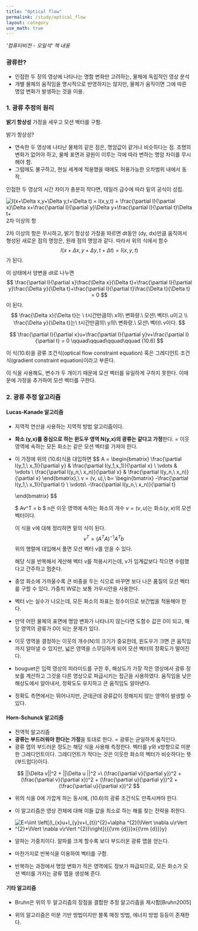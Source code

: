 ```yaml
---
title: "Optical flow"
permalink: /study/optical_flow
layout: category
use_math: true
---
```




*'컴퓨터비전 - 오일석' 책 내용*

### 광류란?

- 인접한 두 장의 영상에 나타나는 명함 변화만 고려하는, 물체에 독립적인 영상 분석
- 개별 물체의 움직임을 명시적으로 반영하지는 않지만, 물체가 움직이면 그에 따른 명암 변화가 발생하는 것을 이용.



### 1. 광류 추정의 원리

**밝기 항상성** 가정을 세우고 모션 벡터를 구함.

밝기 항상성?

- 연속한 두 영상에 나타난 물체의 같은 점은, 명암값이 같거나 비슷하다는 점. 조명의 변화가 없어야 하고, 물체 표면과 광원이 이루는 각에 따라 변하는 명암 차이를 무시해야 함.
- 그럼에도 불구하고, 현실 세계에 적용했을 때에도 허용가능한 오차범위 내에서 동작.



인접한 두 영상의 시간 차이가 충분히 작다면, 테일러 급수에 따라 밑의 공식이 성립.

![I(x+\Delta x,y+\Delta y,t+\Delta t) = I(x,y,t) + \frac{\partial I}{\partial x}\Delta x+\frac{\partial I}{\partial y}\Delta y+\frac{\partial I}{\partial t}\Delta t+](https://wikimedia.org/api/rest_v1/media/math/render/svg/749d10ea42b4fb5f9955342d8e294bed10b7c8fd)2차 이상의 항

2차 이상의 항은 무시하고, 밝기 항상성 가정을 따르면 dt동안 (dy, dx)만큼 움직여서 형성된 새로운 점의 명암은, 원래 점의 명암과 같다. 따라서 위의 식에서 함수 
$$
I(x+\Delta x,y+\Delta y,t+\Delta t) = I(x,y,t)
$$
가 된다.

이 상태에서 양변을 dt로 나누면
$$
\frac{\partial I}{\partial x}\frac{\Delta x}{\Delta t}+\frac{\partial I}{\partial y}\frac{\Delta y}{\Delta t}+\frac{\partial I}{\partial t}\frac{\Delta t}{\Delta t} = 0
$$
이 된다. 
$$
\frac{\Delta x}{\Delta t}는 \ t시간만큼의\ x의\ 변화량.\ 모션\ 벡터\ u이고 \\ \frac{\Delta y}{\Delta t}는\ t시간만큼의\ y의\ 변화량.\ 모션\ 벡터\ v이다.
$$

$$
\frac{\partial I}{\partial x}u+\frac{\partial I}{\partial y}v+\frac{\partial I}{\partial t} = 0 \qquad\qquad\qquad\qquad (10.6)
$$

이 식(10.6)을 광류 조건식(optical flow constraint equation) 혹은 그레디언트 조건식(gradient constraint equation)이라고 부른다.



이 식을 사용해도, 변수가 두 개이기 때문에 모션 벡터를 유일하게 구하지 못한다. 이때문에 가정을 추가하여 모션 벡터를 구한다.



### 2. 광류 추정 알고리즘

#### Lucas-Kanade 알고리즘

- 지역적 연산을 사용하는 지역적 방법 알고리즘이다.

- **화소 (y,x)를 중심으로 하는 윈도우 영역 N(y,x)의 광류는 같다고 가정**한다. = 이웃 영역에 속하는 모든 화소는 같은 모션 벡터를 가져야 한다.

- 이 가정에 위의 (10.6)식을 대입하면
  $$
  A = \begin{bmatrix}
  \frac{\partial I(y_1,\ x_1)}{\partial y} &  \frac{\partial I(y_1,x_1)}{\partial x} \\
  \vdots  & \vdots \\
  \frac{\partial I(y_n,\ x_n)}{\partial x} & \frac{\partial I(y_n,\ x_n)}{\partial x}
  \end{bmatrix},\ v = (v, u),\ b= \begin{bmatrix}
  -\frac{\partial I(y_1,\ x_1)}{\partial t} \\
  \vdots\\
  -\frac{\partial I(y_n,\ x_n)}{\partial t}
  
  \end{bmatrix}
  $$

  $ Av^T = b $
  n은 이웃 영역에 속하는 화소의 개수
  $v=(v,u)$는 화소$(y,x)$의 모션 벡터이다.
  
  이 식을 v에 대해 정리하면 밑의 식이 된다.
  $$
  v^T = (A^TA)^{-1}A^Tb
  $$
  위의 행렬에 대입해서 풀면 모션 벡터 v를 얻을 수 있다.

  해당 식을 반복해서 계산해 벡터 v를 적용시키는데, v가 임계값보다 작으면 수렴했다고 간주하고 멈춘다.

- 중앙 화소에 가까울수록 큰 비중을 두는 식으로 바꾸면 보다 나은 품질의 모션 벡터를 구할 수 있다. 가중치 W로는 보통 가우시안을 사용한다.

- 벡터 v는 실수가 나오는데, 모든 화소의 좌표는 정수이므로 보간법을 적용해야 한다.

- 만약 어떤 물체의 표면에 명암 변화가 나타나지 않는다면 도함수 값은 0이 되고, 해당 영역의 광류가 0이 되는 문제가 있다.

- 이웃 영역을 결정하는 이웃의 개수(N)의 크기가 중요한데, 윈도우가 크면 큰 움직임까지 알아낼 수 있지만, 넓은 영역을 스무딩하게 되어 모션 벡터의 정확도가 떨어진다.

- bouguet은 입력 영상의 피라미드를 구한 후, 해상도가 가장 작은 영상에서 광류 정보를 계산하고 그것을 다른 영상으로 파급시키는 접근을 사용하였다. 움직임을 낮은 해상도에서 알아내서, 정확도도 유지하고 큰 움직임도 알아낸다.

- 정확도 측면에서는 뛰어나지만, 군데군데 광류값이 정해지지 않는 영역이 발생할 수 있다.



#### Horn-Schunck 알고리즘

- 전역적 알고리즘
- **광류는 부드러워야 한다는 가정**을 토대로 한다. = 광류는 균일하게 움직인다.
- 광류 맵의 부드러운 정도는 해당 식을 사용해 측정한다. 벡터를 y와 x방향으로 미분한 그레디언트이다. 그레디언트가 작다는 것은 이웃한 화소의 벡터가 비슷하다는 뜻(부드럽다)이다.

$$
||\Delta v||^2 + ||\Delta u ||^2 =\ (\frac{\partial v}{\partial y})^2 +  (\frac{\partial v}{\partial x})^2 +  (\frac{\partial u}{\partial y})^2 +  (\frac{\partial u}{\partial x})^2
$$

- 위의 식을 0에 가깝게 하는 동시에, (10.6)의 광류 조건식도 만족시켜야 한다.
- 이 알고리즘은 영상 전체에 대해 이들 값을 최소로 하는 해를 찾는 전략을 취한다.
- ![E=\iint \left[(I_{x}u+I_{y}v+I_{t})^{2}+\alpha ^{2}(\lVert \nabla u\rVert ^{2}+\lVert \nabla v\rVert ^{2})\right]{{{\rm {d}}}x{{\rm {d}}}y}](https://wikimedia.org/api/rest_v1/media/math/render/svg/2572893139a0a6f8d263970d1ae52a21c6fb97f1)

- 알파는 가중치이다. 알파를 크게 할수록 보다 부드러운 광류 맵을 얻는다.
- 마찬가지로 반복식을 이용하여 벡터를 구함.
- 반복하는 과정에서 명암 변화가 적은 영역에도 정보가 파급되므로, 모든 화소가 모션 벡터를 가지는 광류 맵을 생성해 준다.



#### 기타 알고리즘

- Bruhn은 위의 두 알고리즘의 장점을 결합한 추정 알고리즘을 제시함[Bruhn2005]

- 위의 알고리즘은 미분 기반 방법이지만 블록 매칭 방법, 에너지 방법 등등이 존재한다.



